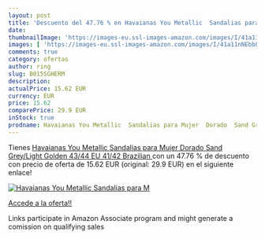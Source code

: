 ```yaml
---
layout: post
title: 'Descuento del 47.76 % en Havaianas You Metallic  Sandalias para M'
date: 
thumbnailImage: 'https://images-eu.ssl-images-amazon.com/images/I/41a11nNEbbL._SL200_.jpg'
images: [ 'https://images-eu.ssl-images-amazon.com/images/I/41a11nNEbbL._SL200_.jpg' ]
comments: true
category: ofertas
author: ring
slug: B015SGHERM
description:
actualPrice: 15.62 EUR
currency: EUR
price: 15.62
comparePrice: 29.9 EUR
inStock: true
prodname: Havaianas You Metallic  Sandalias para Mujer  Dorado  Sand Grey/Light Golden   43/44 EU  41/42 Brazilian 
---
```


Tienes [Havaianas You Metallic  Sandalias para Mujer  Dorado  Sand Grey/Light Golden   43/44 EU  41/42 Brazilian ](https://www.amazon.es/dp/B015SGHERM/?tag=tolees-21) con un 47.76 % de descuento con precio de oferta de 15.62 EUR (original: 29.9 EUR) en el siguiente enlace!

[![Havaianas You Metallic  Sandalias para M](https://images-eu.ssl-images-amazon.com/images/I/41a11nNEbbL._SL200_.jpg)](https://www.amazon.es/dp/B015SGHERM/?tag=tolees-21)

[Accede a la oferta!!](https://www.amazon.es/dp/B015SGHERM/?tag=tolees-21)

Links participate in Amazon Associate program and might generate a comission on qualifying sales


